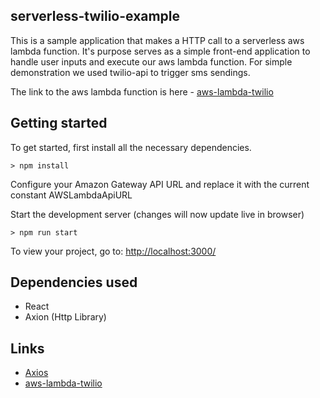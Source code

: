 ## serverless-twilio-example

This is a sample application that makes a HTTP call to a serverless aws lambda function. It's purpose serves as a simple front-end application to handle user inputs and execute our aws lambda function. For simple demonstration we used twilio-api to trigger sms sendings.

The link to the aws lambda function is here - [aws-lambda-twilio](https://github.com/mrshawn191/aws-lambda-twilio)

## Getting started

To get started, first install all the necessary dependencies.
```
> npm install
```

Configure your Amazon Gateway API URL and replace it with the current constant AWSLambdaApiURL

Start the development server (changes will now update live in browser)
```
> npm run start
```

To view your project, go to: [http://localhost:3000/](http://localhost:3000/)

## Dependencies used
- React
- Axion (Http Library)

## Links

- [Axios](https://github.com/mzabriskie/axios)
- [aws-lambda-twilio](https://github.com/mzabriskie/axios)
